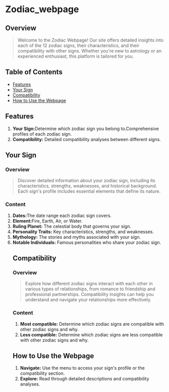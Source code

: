 # Zodiac_webpage
## Overview
>Welcome to the Zodiac Webpage! Our site offers detailed insights into each of the 12 zodiac signs, their characteristics, and their compatibility with other signs. Whether you're new to astrology or an experienced enthusiast, this platform is tailored for you.

## Table of Contents

- [Features](#features)
- [Your Sign](#your-sign)
- [Compatibility](#compatibility)
- [How to Use the Webpage](#how-to-use-the-webpage)


## Features
<ol>
<li><b>Your Sign:</b>Determine which zodiac sign you belong to.Comprehensive profiles of each zodiac sign.</li>
<li><b>Compatibility:</b> Detailed compatibility analyses between different signs.</li>
</ol>

## Your Sign
### Overview
>Discover detailed information about your zodiac sign, including its characteristics, strengths, weaknesses, and historical background. Each sign's profile includes essential elements that define its nature.

### Content
<ol>
<li><b>Dates:</b>The date range each zodiac sign covers.</li>
<li><b>Element:</b>Fire, Earth, Air, or Water.</li>
<li><b>Ruling Planet:</b> The celestial body that governs your sign.</li>
<li><b>Personality Traits:</b> Key characteristics, strengths, and weaknesses.</li>
<li><b>Mythology:</b> The stories and myths associated with your sign.</li>
<li><b>Notable Individuals:</b> Famous personalities who share your zodiac sign.</li>

## Compatibility
### Overview
>Explore how different zodiac signs interact with each other in various types of relationships, from romance to friendship and professional partnerships. Compatibility insights can help you understand and navigate your relationships more effectively.
### Content
<ol>
<li><b>Most compatible:</b> Determine which zodiac signs are compatible with other zodiac signs and why.</li>
<li><b>Less compatible:</b> Determine which zodiac signs are less compatible with other zodiac signs and why.</li>
</ol>

## How to Use the Webpage
<ol>
<li><b>Navigate:</b> Use the menu to access your sign's profile or the compatibility section.</li>
<li><b>Explore:</b> Read through detailed descriptions and compatibility analyses.</li>
</ol>